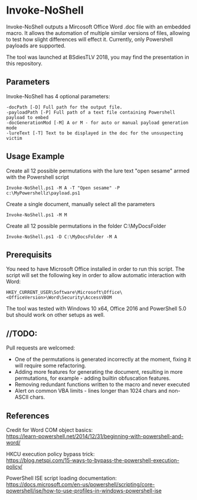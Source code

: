 # Invoke-NoShell
Invoke-NoShell outputs a Mircosoft Office Word .doc file with an embedded macro.
It allows the automation of multiple similar versions of files, allowing to test how slight differences will effect it.
Currently, only Powershell payloads are supported.

The tool was launched at BSdiesTLV 2018, you may find the presentation in this repository.

## Parameters
Invoke-NoShell has 4 optional parameters:
```
-docPath [-D] Full path for the output file.
-payloadPath [-P] Full path of a text file containing Powershell payload to embed
-docGenerationMod [-M] A or M - for auto or manual payload generation mode
-lureText [-T] Text to be displayed in the doc for the unsuspecting victim
```

## Usage Example 
Create all 12 possible permutations with the lure text "open sesame" armed with the Powershell script 
```
Invoke-NoShell.ps1 -M A -T "Open sesame" -P c:\MyPowershellz\payload.ps1
```

Create a single document, manually select all the parameters
```
Invoke-NoShell.ps1 -M M
```

Create all 12 possible permutations in the folder C:\MyDocsFolder
```
Invoke-NoShell.ps1 -D C:\MyDocsFolder -M A
```

## Prerequisits
You need to have Microsoft Office installed in order to run this script.
The script will set the following key in order to allow automatic interaction with Word:
```
HKEY_CURRENT_USER\Software\Microsoft\Office\<OfficeVersion>\Word\Security\AccessVBOM
```
The tool was tested with Windows 10 x64, Office 2016 and PowerShell 5.0 but should work on other setups as well.

## //TODO:
Pull requests are welcomed:
+ One of the permutations is generated incorrectly at the moment, fixing it will require some refactoring.
+ Adding more features for generating the document, resulting in more permutations, for example - adding builtin obfuscation features.
+ Removing redundant functions written to the macro and never executed
+ Alert on common VBA limits - lines longer than 1024 chars and non-ASCII chars.

## References
Credit for Word COM object basics:  
https://learn-powershell.net/2014/12/31/beginning-with-powershell-and-word/

HKCU execution policy bypass trick:  
https://blog.netspi.com/15-ways-to-bypass-the-powershell-execution-policy/

PowerShell ISE script loading documentation:  
https://docs.microsoft.com/en-us/powershell/scripting/core-powershell/ise/how-to-use-profiles-in-windows-powershell-ise
